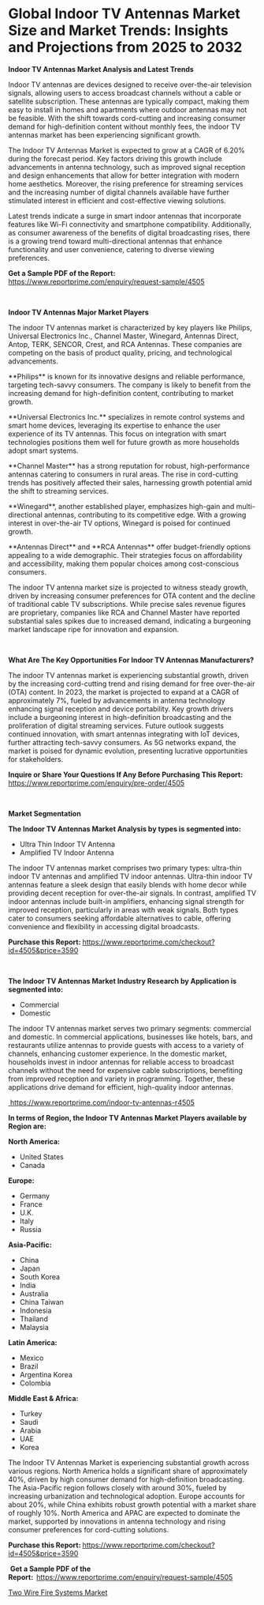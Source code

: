 <p><h1>Global Indoor TV Antennas Market Size and Market Trends: Insights and Projections from 2025 to 2032</h1></p><p><strong>Indoor TV Antennas Market Analysis and Latest Trends</strong></p>
<p><p>Indoor TV antennas are devices designed to receive over-the-air television signals, allowing users to access broadcast channels without a cable or satellite subscription. These antennas are typically compact, making them easy to install in homes and apartments where outdoor antennas may not be feasible. With the shift towards cord-cutting and increasing consumer demand for high-definition content without monthly fees, the indoor TV antennas market has been experiencing significant growth.</p><p>The Indoor TV Antennas Market is expected to grow at a CAGR of 6.20% during the forecast period. Key factors driving this growth include advancements in antenna technology, such as improved signal reception and design enhancements that allow for better integration with modern home aesthetics. Moreover, the rising preference for streaming services and the increasing number of digital channels available have further stimulated interest in efficient and cost-effective viewing solutions.</p><p>Latest trends indicate a surge in smart indoor antennas that incorporate features like Wi-Fi connectivity and smartphone compatibility. Additionally, as consumer awareness of the benefits of digital broadcasting rises, there is a growing trend toward multi-directional antennas that enhance functionality and user convenience, catering to diverse viewing preferences.</p></p>
<p><strong>Get a Sample PDF of the Report:&nbsp;</strong> <a href="https://www.reportprime.com/enquiry/request-sample/4505?utm_campaign=2207&utm_medium=2&utm_source=Github&utm_content=ia&utm_term=19032025&utm_id=indoor-tv-antennas">https://www.reportprime.com/enquiry/request-sample/4505</a></p>
<p>&nbsp;</p>
<p><strong>Indoor TV Antennas Major Market Players</strong></p>
<p><p>The indoor TV antennas market is characterized by key players like Philips, Universal Electronics Inc., Channel Master, Winegard, Antennas Direct, Antop, TERK, SENCOR, Crest, and RCA Antennas. These companies are competing on the basis of product quality, pricing, and technological advancements. </p><p>**Philips** is known for its innovative designs and reliable performance, targeting tech-savvy consumers. The company is likely to benefit from the increasing demand for high-definition content, contributing to market growth. </p><p>**Universal Electronics Inc.** specializes in remote control systems and smart home devices, leveraging its expertise to enhance the user experience of its TV antennas. This focus on integration with smart technologies positions them well for future growth as more households adopt smart systems.</p><p>**Channel Master** has a strong reputation for robust, high-performance antennas catering to consumers in rural areas. The rise in cord-cutting trends has positively affected their sales, harnessing growth potential amid the shift to streaming services.</p><p>**Winegard**, another established player, emphasizes high-gain and multi-directional antennas, contributing to its competitive edge. With a growing interest in over-the-air TV options, Winegard is poised for continued growth.</p><p>**Antennas Direct** and **RCA Antennas** offer budget-friendly options appealing to a wide demographic. Their strategies focus on affordability and accessibility, making them popular choices among cost-conscious consumers.</p><p>The indoor TV antenna market size is projected to witness steady growth, driven by increasing consumer preferences for OTA content and the decline of traditional cable TV subscriptions. While precise sales revenue figures are proprietary, companies like RCA and Channel Master have reported substantial sales spikes due to increased demand, indicating a burgeoning market landscape ripe for innovation and expansion.</p></p>
<p>&nbsp;</p>
<p><strong>What Are The Key Opportunities For Indoor TV Antennas Manufacturers?</strong></p>
<p><p>The indoor TV antennas market is experiencing substantial growth, driven by the increasing cord-cutting trend and rising demand for free over-the-air (OTA) content. In 2023, the market is projected to expand at a CAGR of approximately 7%, fueled by advancements in antenna technology enhancing signal reception and device portability. Key growth drivers include a burgeoning interest in high-definition broadcasting and the proliferation of digital streaming services. Future outlook suggests continued innovation, with smart antennas integrating with IoT devices, further attracting tech-savvy consumers. As 5G networks expand, the market is poised for dynamic evolution, presenting lucrative opportunities for stakeholders.</p></p>
<p><strong>Inquire or Share Your Questions If Any Before Purchasing This Report:</strong> <a href="https://www.reportprime.com/enquiry/pre-order/4505?utm_campaign=2207&utm_medium=2&utm_source=Github&utm_content=ia&utm_term=19032025&utm_id=indoor-tv-antennas">https://www.reportprime.com/enquiry/pre-order/4505</a></p>
<p>&nbsp;</p>
<p><strong>Market Segmentation</strong></p>
<p><strong>The Indoor TV Antennas Market Analysis by types is segmented into:</strong></p>
<p><ul><li>Ultra Thin Indoor TV Antenna</li><li>Amplified TV Indoor Antenna</li></ul></p>
<p><p>The indoor TV antennas market comprises two primary types: ultra-thin indoor TV antennas and amplified TV indoor antennas. Ultra-thin indoor TV antennas feature a sleek design that easily blends with home decor while providing decent reception for over-the-air signals. In contrast, amplified TV indoor antennas include built-in amplifiers, enhancing signal strength for improved reception, particularly in areas with weak signals. Both types cater to consumers seeking affordable alternatives to cable, offering convenience and flexibility in accessing digital broadcasts.</p></p>
<p><strong>Purchase this Report:&nbsp;</strong><a href="https://www.reportprime.com/checkout?id=4505&price=3590&utm_campaign=2207&utm_medium=2&utm_source=Github&utm_content=ia&utm_term=19032025&utm_id=indoor-tv-antennas">https://www.reportprime.com/checkout?id=4505&price=3590</a></p>
<p>&nbsp;</p>
<p><strong>The Indoor TV Antennas Market Industry Research by Application is segmented into:</strong></p>
<p><ul><li>Commercial</li><li>Domestic</li></ul></p>
<p><p>The indoor TV antennas market serves two primary segments: commercial and domestic. In commercial applications, businesses like hotels, bars, and restaurants utilize antennas to provide guests with access to a variety of channels, enhancing customer experience. In the domestic market, households invest in indoor antennas for reliable access to broadcast channels without the need for expensive cable subscriptions, benefiting from improved reception and variety in programming. Together, these applications drive demand for efficient, high-quality indoor antennas.</p></p>
<p><a href="https://www.reportprime.com/indoor-tv-antennas-r4505?utm_campaign=2207&utm_medium=2&utm_source=Github&utm_content=ia&utm_term=19032025&utm_id=indoor-tv-antennas">&nbsp;https://www.reportprime.com/indoor-tv-antennas-r4505</a></p>
<p><strong>In terms of Region, the Indoor TV Antennas Market Players available by Region are:</strong></p>
<p>
    <p> <strong> North America: </strong>
        <ul>
            <li>United States</li>
            <li>Canada</li>
        </ul>
        </p> 
    <p> <strong> Europe: </strong>
        <ul>
            <li>Germany</li>
            <li>France</li>
            <li>U.K.</li>
            <li>Italy</li>
            <li>Russia</li>
        </ul>
        </p> 
    <p> <strong> Asia-Pacific: </strong>
        <ul>
            <li>China</li>
            <li>Japan</li>
            <li>South Korea</li>
            <li>India</li>
            <li>Australia</li>
            <li>China Taiwan</li>
            <li>Indonesia</li>
            <li>Thailand</li>
            <li>Malaysia</li>
        </ul>
        </p> 
    <p> <strong> Latin America: </strong>
        <ul>
            <li>Mexico</li>
            <li>Brazil</li>
            <li>Argentina Korea</li>
            <li>Colombia</li>
        </ul>
        </p> 
    <p> <strong> Middle East & Africa: </strong>
        <ul>
            <li>Turkey</li>
            <li>Saudi</li>
            <li>Arabia</li>
            <li>UAE</li>
            <li>Korea</li>
        </ul>
    </p>
    </p>
<p><p>The Indoor TV Antennas Market is experiencing substantial growth across various regions. North America holds a significant share of approximately 40%, driven by high consumer demand for high-definition broadcasting. The Asia-Pacific region follows closely with around 30%, fueled by increasing urbanization and technological adoption. Europe accounts for about 20%, while China exhibits robust growth potential with a market share of roughly 10%. North America and APAC are expected to dominate the market, supported by innovations in antenna technology and rising consumer preferences for cord-cutting solutions.</p></p>
<p><strong>Purchase this Report: </strong><a href="https://www.reportprime.com/checkout?id=4505&price=3590&utm_campaign=2207&utm_medium=2&utm_source=Github&utm_content=ia&utm_term=19032025&utm_id=indoor-tv-antennas">https://www.reportprime.com/checkout?id=4505&price=3590</a></p>
<p>&nbsp;<strong>Get a Sample PDF of the Report:&nbsp;&nbsp;</strong><a href="https://www.reportprime.com/enquiry/request-sample/4505?utm_campaign=2207&utm_medium=2&utm_source=Github&utm_content=ia&utm_term=19032025&utm_id=indoor-tv-antennas">https://www.reportprime.com/enquiry/request-sample/4505</a></p>
<p><strong></strong></p>
<p><p><a href="https://github.com/luckyshygirl/Market-Research-Report-List-7/blob/main/two-wire-fire-systems-market.md?utm_campaign=2207&utm_medium=2&utm_source=Github&utm_content=ia&utm_term=19032025&utm_id=indoor-tv-antennas">Two Wire Fire Systems Market</a></p></p>